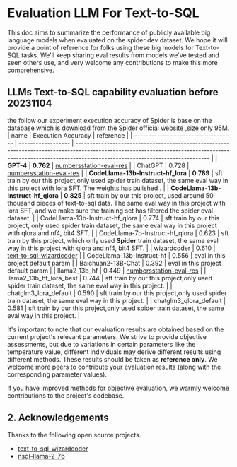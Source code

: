 # Evaluation LLM For Text-to-SQL

This doc aims to summarize the performance of publicly available big language models when evaluated on the spider dev dataset. We hope it will provide a point of reference for folks using these big models for Text-to-SQL tasks. We'll keep sharing eval results from models we've tested and seen others use, and very welcome any contributions to make this more comprehensive.

## LLMs Text-to-SQL capability evaluation  before 20231104
 the follow  our experiment execution accuracy of Spider is base on the database which  is download from the  Spider official [website](https://yale-lily.github.io/spider) ,size only 95M.
| name                                | Execution Accuracy | reference                                                                                                                                                                                                   |
| ----------------------------------- | ------------------ | ----------------------------------------------------------------------------------------------------------------------------------------------------------------------------------------------------------- |
| **GPT-4**                           | **0.762**          | [numbersstation-eval-res](https://www.numbersstation.ai/post/nsql-llama-2-7b)                                                                                                                               |
| ChatGPT                             | 0.728              | [numbersstation-eval-res](https://www.numbersstation.ai/post/nsql-llama-2-7b)                                                                                                                               |
| **CodeLlama-13b-Instruct-hf_lora**  | **0.789**          | sft train by our this project,only used spider train dataset, the same eval way in this project with lora SFT. The [weights](https://huggingface.co/Wangzaistone123/CodeLlama-13b-sql-lora) has pulished .  |
| **CodeLlama-13b-Instruct-hf_qlora** | **0.825**          | sft train by our this project, used around 50 thousand pieces of text-to-sql data. The same eval way in this project with lora SFT, and we make sure the training set has filtered the spider eval dataset. |
| CodeLlama-13b-Instruct-hf_qlora     | 0.774              | sft train by our this project, only used spider train dataset, the same eval way in this project with qlora and nf4, bit4 SFT.                                                                              |
| CodeLlama-7b-Instruct-hf_qlora      | 0.623              | sft train by this project, which only used **Spider** train dataset, the same eval way in this project with qlora and nf4, bit4 SFT.                                                                        |
| wizardcoder                         | 0.610              | [text-to-sql-wizardcoder](https://github.com/cuplv/text-to-sql-wizardcoder/tree/main)                                                                                                                       |
| CodeLlama-13b-Instruct-hf           | 0.556              | eval in this project default param                                                                                                                                                                          |
| Baichuan2-13B-Chat                  | 0.392              | eval in this project default param                                                                                                                                                                          |
| llama2_13b_hf                       | 0.449              | [numbersstation-eval-res](https://www.numbersstation.ai/post/nsql-llama-2-7b)                                                                                                                               |
| llama2_13b_hf_lora_best             | 0.744              | sft train by our this project,only used spider train dataset, the same eval way in this project.                                                                                                            |
| chatglm3_lora_default               | 0.590              | sft train by our this project,only used spider train dataset, the same eval way in this project.                                                                                                            |
| chatglm3_qlora_default              | 0.581              | sft train by our this project,only used spider train dataset, the same eval way in this project.                                                                                                            |




It's important to note that our evaluation results are obtained based on the current project's relevant parameters. We strive to provide objective assessments, but due to variations in certain parameters like the temperature value, different individuals may derive different results using different methods. These results should be taken as **reference only**. We welcome more peers to contribute your evaluation results (along with the corresponding parameter values).  

If you have improved methods for objective evaluation, we warmly welcome contributions to the project's codebase.


## 2. Acknowledgements
Thanks to the following open source projects.

*  [text-to-sql-wizardcoder](https://github.com/cuplv/text-to-sql-wizardcoder)
*  [nsql-llama-2-7b](https://www.numbersstation.ai/post/nsql-llama-2-7b)
